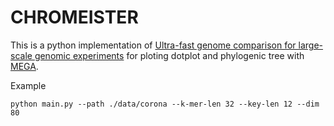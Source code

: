 # CHROMEISTER
This is a python implementation of [Ultra-fast genome comparison for large-scale genomic experiments](https://www.nature.com/articles/s41598-019-46773-w) for ploting dotplot and phylogenic tree with [MEGA](https://www.megasoftware.net/).

Example
```
python main.py --path ./data/corona --k-mer-len 32 --key-len 12 --dim 80
```
 

